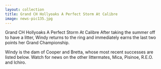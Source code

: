 ```yaml
---
layout: collection
title: Grand CH Hollyoaks A Perfect Storm At Calibre
image: news-pic135.jpg
---
```

Grand CH Hollyoaks A Perfect Storm At Calibre
 After taking the summer off to have a litter, Windy returns to the ring and immediately earns the last two points her Grand Championship. 
 
 Windy is the dam of Cooper and Bretta, whose most recent successes are listed below. Watch for news on the other littermates, Mica, Pisinoe, R.E.O. and Ichiro.
